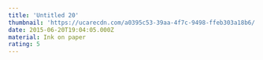 ```yaml
---
title: 'Untitled 20'
thumbnail: 'https://ucarecdn.com/a0395c53-39aa-4f7c-9498-ffeb303a18b6/'
date: 2015-06-20T19:04:05.000Z
material: Ink on paper
rating: 5
---
```

